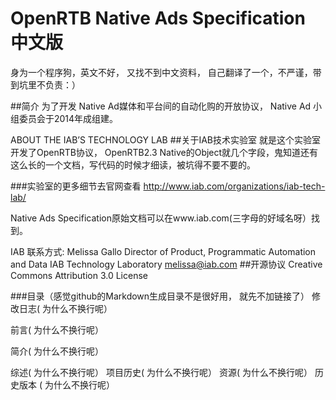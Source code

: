 # OpenRTB Native Ads Specification 中文版

身为一个程序狗，英文不好， 又找不到中文资料， 自己翻译了一个，不严谨，带到坑里不负责：）

##简介
为了开发 Native Ad媒体和平台间的自动化购的开放协议， Native Ad 小组委员会于2014年成组建。

ABOUT THE IAB’S TECHNOLOGY LAB
##关于IAB技术实验室
就是这个实验室开发了OpenRTB协议， OpenRTB2.3 Native的Object就几个字段，鬼知道还有这么长的一个文档，写代码的时候才细读，被坑得不要不要的。

###实验室的更多细节去官网查看
http://www.iab.com/organizations/iab-tech-lab/

Native Ads Specification原始文档可以在www.iab.com(三字母的好域名呀）找到。 

IAB 联系方式:
  Melissa Gallo
  Director of Product, Programmatic Automation and Data IAB Technology Laboratory
  melissa@iab.com
##开源协议
Creative Commons Attribution 3.0 License


###目录（感觉github的Markdown生成目录不是很好用， 就先不加链接了）
修改日志( 为什么不换行呢）

前言( 为什么不换行呢）

简介( 为什么不换行呢）

  综述( 为什么不换行呢）
  项目历史( 为什么不换行呢）
  资源( 为什么不换行呢）
  历史版本 ( 为什么不换行呢）
